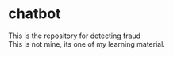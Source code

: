 # chatbot
This is the repository for detecting fraud <br/>
This is not mine, its one of my learning material.
